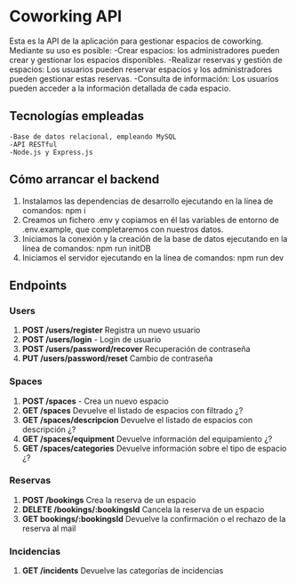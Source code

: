 # Coworking API

Esta es la API de la aplicación para gestionar espacios de coworking. Mediante su uso es posible:
-Crear espacios: los administradores pueden crear y gestionar los espacios disponibles.
-Realizar reservas y gestión de espacios: Los usuarios pueden reservar espacios y los administradores pueden gestionar estas reservas.
-Consulta de información: Los usuarios pueden acceder a la información detallada de cada espacio.

## Tecnologías empleadas

    -Base de datos relacional, empleando MySQL
    -API RESTful
    -Node.js y Express.js

## Cómo arrancar el backend

1. Instalamos las dependencias de desarrollo ejecutando en la línea de comandos:
   npm i
2. Creamos un fichero .env y copiamos en él las variables de entorno de .env.example, que completaremos con nuestros datos.
3. Iniciamos la conexión y la creación de la base de datos ejecutando en la línea de comandos:
   npm run initDB
4. Iniciamos el servidor ejecutando en la línea de comandos:
   npm run dev

## Endpoints

### Users

1. **POST /users/register** Registra un nuevo usuario
2. **POST /users/login** - Login de usuario
3. **POST /users/password/recover** Recuperación de contraseña
4. **PUT /users/password/reset** Cambio de contraseña

### Spaces

1.  **POST /spaces** - Crea un nuevo espacio
2.  **GET /spaces** Devuelve el listado de espacios con filtrado ¿?
3.  **GET /spaces/descripcion** Devuelve el listado de espacios con descripción ¿?
4.  **GET /spaces/equipment** Devuelve información del equipamiento ¿?
5.  **GET /spaces/categories** Devuelve información sobre el tipo de espacio ¿?

### Reservas

1. **POST /bookings** Crea la reserva de un espacio
2. **DELETE /bookings/:bookingsId** Cancela la reserva de un espacio
3. **GET bookings/:bookingsId** Devuelve la confirmación o el rechazo de la reserva al mail

### Incidencias

1.  **GET /incidents** Devuelve las categorías de incidencias

